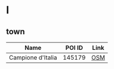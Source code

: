 # I

## town

| Name              | POI ID | Link                                                                                         |
| ----------------- | ------ | -------------------------------------------------------------------------------------------- |
| Campione d'Italia | 145179 | [OSM](https://www.openstreetmap.org/?mlat=45.968217567263586&mlon=8.972371859257477&zoom=13) |
